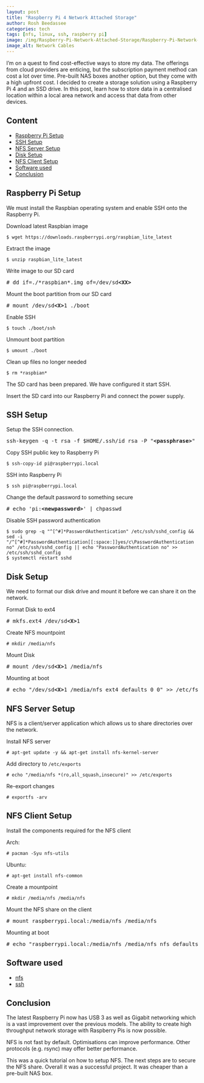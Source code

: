 ```yaml
---
layout: post
title: "Raspberry Pi 4 Network Attached Storage"
author: Rosh Beedassee
categories: tech
tags: [nfs, linux, ssh, raspberry pi]
image: /img/Raspberry-Pi-Network-Attached-Storage/Raspberry-Pi-Network-Attached-Storage-1.jpg 
image_alt: Network Cables
---
```

I’m on a quest to find cost-effective ways to store my data. The offerings from cloud providers are enticing, but the subscription payment method can cost a lot over time. Pre-built NAS boxes another option, but they come with a high upfront cost. I decided to create a storage solution using a Raspberry Pi 4 and an SSD drive. In this post, learn how to store data in a centralised location within a local area network and access that data from other devices.

## Content

* [Raspberry Pi Setup](#raspberry-pi-setup)
* [SSH Setup](#ssh-setup)
* [NFS Server Setup](#nfs-server-setup)
* [Disk Setup](#disk-setup)
* [NFS Client Setup](#nfs-client-setup)
* [Software used](#software-used)
* [Conclusion](#conclusion)

## Raspberry Pi Setup

We must install the Raspbian operating system and enable SSH onto the Raspberry Pi.

Download latest Raspbian image
```
$ wget https://downloads.raspberrypi.org/raspbian_lite_latest
```

Extract the image
```
$ unzip raspbian_lite_latest
```

Write image to our SD card
<pre>
# dd if=./*raspbian*.img of=/dev/sd<b>&lt;XX&gt;</b>
</pre>

Mount the boot partition from our SD card
<pre>
# mount /dev/sd<b>&lt;X&gt;</b>1 ./boot
</pre>

Enable SSH 
```
$ touch ./boot/ssh
```

Unmount boot partition
```
$ umount ./boot
```

Clean up files no longer needed
```
$ rm *raspbian*
```

The SD card has been prepared. We have configured it start SSH.

Insert the SD card into our Raspberry Pi and connect the power supply.

## SSH Setup
Setup the SSH connection.

<pre>
ssh-keygen -q -t rsa -f $HOME/.ssh/id_rsa -P "<b>&lt;passphrase&gt;</b>"
</pre>

Copy SSH public key to Raspberry Pi

```
$ ssh-copy-id pi@raspberrypi.local
```

SSH into Raspberry Pi
```
$ ssh pi@raspberrypi.local
```

Change the default password to something secure

<pre>
# echo 'pi:<b>&lt;newpassword&gt;</b>' | chpasswd
</pre>

Disable SSH password authentication
```
$ sudo grep -q "^[^#]*PasswordAuthentication" /etc/ssh/sshd_config && sed -i "/^[^#]*PasswordAuthentication[[:space:]]yes/c\PasswordAuthentication no" /etc/ssh/sshd_config || echo "PasswordAuthentication no" >> /etc/ssh/sshd_config
$ systemctl restart sshd
```


## Disk Setup

We need to format our disk drive and mount it before we can share it on the network.

Format Disk to ext4
<pre>
# mkfs.ext4 /dev/sd<b>&lt;X&gt;</b>1
</pre>

Create NFS mountpoint
```
# mkdir /media/nfs
```

Mount Disk
<pre>
# mount /dev/sd<b>&lt;X&gt;</b>1 /media/nfs
</pre>

Mounting at boot
<pre>
# echo "/dev/sd<b>&lt;X&gt;</b>1 /media/nfs ext4 defaults 0 0" >> /etc/fstab
</pre>

## NFS Server Setup
NFS is a client/server application which allows us to share directories over the network.

Install NFS server
```
# apt-get update -y && apt-get install nfs-kernel-server
```

Add directory to `/etc/exports`
```
# echo "/media/nfs *(ro,all_squash,insecure)" >> /etc/exports
```

Re-export changes
```
# exportfs -arv
```

## NFS Client Setup

Install the components required for the NFS client

Arch:
```
# pacman -Syu nfs-utils
```

Ubuntu:
```
# apt-get install nfs-common
```

Create a mountpoint
```
# mkdir /media/nfs /media/nfs
```

Mount the NFS share on the client
<pre>
# mount raspberrypi.local:/media/nfs /media/nfs
</pre>

Mounting at boot
<pre>
# echo "raspberrypi.local:/media/nfs /media/nfs nfs defaults 0 0" >> /etc/fstab
</pre>



## Software used
* [nfs](https://tools.ietf.org/html/rfc7530) 
* [ssh](https://www.openssh.com/)


## Conclusion
The latest Raspberry Pi now has USB 3 as well as Gigabit networking which is a vast improvement over the previous models. The ability to create high throughput network storage with Raspberry Pis is now possible.

NFS is not fast by default. Optimisations can improve performance. Other protocols (e.g. rsync) may offer better performance.

This was a quick tutorial on how to setup NFS. The next steps are to secure the  NFS share. Overall it was a successful project. It was cheaper than a pre-built NAS box.
